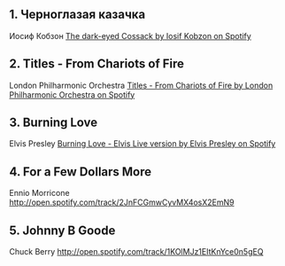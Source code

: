 ## 1. Черноглазая казачка
Иосиф Кобзон
[The dark-eyed Cossack by Iosif Kobzon on Spotify](http://open.spotify.com/track/1yO7FqItbWVjz5UPzE3KVL)


## 2. Titles - From Chariots of Fire 
London Philharmonic Orchestra
[Titles - From Chariots of Fire by London Philharmonic Orchestra on Spotify](http://open.spotify.com/track/7mOqgGGGGecoV3an3OcJnu)


## 3. Burning Love 
Elvis Presley 
[Burning Love - Elvis Live version by Elvis Presley on Spotify](http://open.spotify.com/track/7mnx3WBdODknsXsePsN2YM)


## 4. For a Few Dollars More
Ennio Morricone
http://open.spotify.com/track/2JnFCGmwCyvMX4osX2EmN9


## 5. Johnny B Goode
Chuck Berry
http://open.spotify.com/track/1KOlMJz1EItKnYce0n5gEQ
